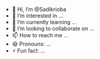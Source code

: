 - 👋 Hi, I’m @Sadikrioba
- 👀 I’m interested in ...
- 🌱 I’m currently learning ...
- 💞️ I’m looking to collaborate on ...
- 📫 How to reach me ...
- 😄 Pronouns: ...
- ⚡ Fun fact: ...

<!---
Sadikrioba/Sadikrioba is a ✨ special ✨ repository because its `README.md` (this file) appears on your GitHub profile.
You can click the Preview link to take a look at your changes.
--->
